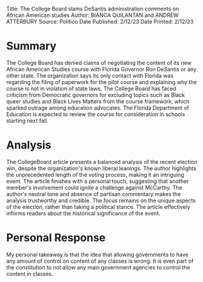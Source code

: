 Title: The College Board slams DeSantis administration comments on African American studies
Author: BIANCA QUILANTAN and ANDREW ATTERBURY
Source: Politico
Date Published: 2/12/23
Date Printed: 2/12/23

# Summary

The College Board has denied claims of negotiating the content 
of its new African American Studies course with Florida Governor 
Ron DeSantis or any other state. The organization says its only 
contact with Florida was regarding the filing of paperwork for 
the pilot course and explaining why the course is not in violation
of state laws. The College Board has faced criticism from Democratic 
governors for excluding topics such as Black queer studies and Black Lives 
Matters from the course framework, which sparked outrage among education advocates. 
The Florida Department of Education is expected to review the course for consideration 
in schools starting next fall.
# Analysis

The CollegeBoard article presents a balanced analysis of the recent election win, despite the organization's known liberal leanings. The author highlights the unprecedented length of the voting process, making it an intriguing event. The article finishes with a personal 
touch, suggesting that another member's involvement could ignite a challenge against McCarthy. 
The author's neutral tone and absence of partisan commentary makes the analysis trustworthy and credible. 
The focus remains on the unique aspects of the election, rather than taking a political stance. The article 
effectively informs readers about the historical significance of the event.

# Personal Response
My personal takeaway is that the idea that
allowing governments to have any amount of control
on content of any classes is wrong. It is even part
of the constitution to not allow any main government
agencies to control the content in classes. 
